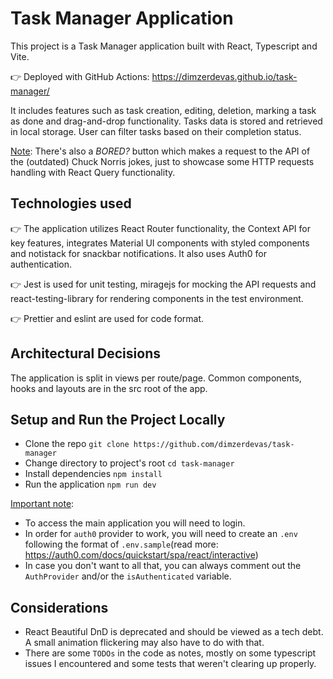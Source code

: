 # Task Manager Application

This project is a Task Manager application built with React, Typescript and Vite.

👉 Deployed with GitHub Actions: https://dimzerdevas.github.io/task-manager/

It includes features such as task creation, editing, deletion, marking a task as done and drag-and-drop functionality. Tasks data is stored and retrieved in local storage. User can filter tasks based on their completion status.

<ins>Note</ins>: There's also a *BORED?* button which makes a request to the API of the (outdated) Chuck Norris jokes, just to showcase some HTTP requests handling with React Query functionality. 

## Technologies used

👉 The application utilizes React Router functionality, the Context API for key features, integrates Material UI components with styled components and notistack for snackbar notifications. It also uses Auth0 for authentication.

👉 Jest is used for unit testing, miragejs for mocking the API requests and react-testing-library for rendering components in the test environment.

👉 Prettier and eslint are used for code format.

## Architectural Decisions

The application is split in views per route/page. Common components, hooks and layouts are in the src root of the app.

## Setup and Run the Project Locally

- Clone the repo `git clone https://github.com/dimzerdevas/task-manager`
- Change directory to project's root `cd task-manager`
- Install dependencies `npm install`
- Run the application `npm run dev`

<ins>Important note</ins>:

- To access the main application you will need to login.
- In order for `auth0` provider to work, you will need to create an `.env` following the format of `.env.sample`(read more: https://auth0.com/docs/quickstart/spa/react/interactive)
- In case you don't want to all that, you can always comment out the `AuthProvider` and/or the `isAuthenticated` variable. 

## Considerations

- React Beautiful DnD is deprecated and should be viewed as a tech debt. A small animation flickering may also have to do with that.
- There are some `TODOs` in the code as notes, mostly on some typescript issues I encountered and some tests that weren't clearing up properly.
